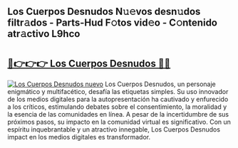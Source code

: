 ## Los Cuerpos Desnudos N𝚞𝚎vos desn𝚞dos filtr𝚊dos - Parts-Hud F𝚘tos vid𝚎o - C𝚘ntenido atr𝚊ctivo L9hco

# <h2><a href="http://mb4ztw.tromn.icu/?c=Los+Cuerpos+Desnudos">🔗👉👉👉 Los Cuerpos Desnudos 🔗🔗</a></h2>

[![Los Cuerpos Desnudos nuevo](https://i.imgur.com/pEAQMta.gif)](http://mb4ztw.tromn.icu/?c=Los+Cuerpos+Desnudos)
Los Cuerpos Desnudos, un personaje enigmático y multifacético, desafía las etiquetas simples. Su uso innovador de los medios digitales para la autopresentación ha cautivado y enfurecido a los críticos, estimulando debates sobre el consentimiento, la moralidad y la esencia de las comunidades en línea. A pesar de la incertidumbre de sus próximos pasos, su impacto en la comunidad virtual es significativo. Con un espíritu inquebrantable y un atractivo innegable, Los Cuerpos Desnudos impact en los medios digitales es transformador.
